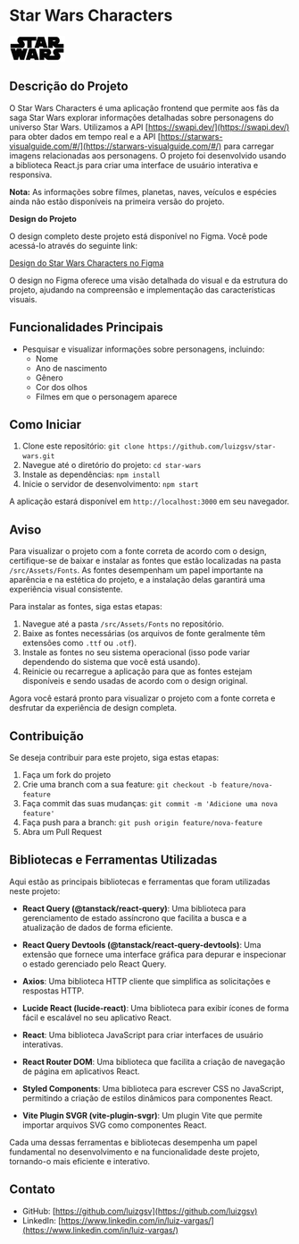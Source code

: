 # Star Wars Characters

<img src="./src/Assets/Gif/star wars.gif" alt="Star Wars" width="100"/>



## Descrição do Projeto

O Star Wars Characters é uma aplicação frontend que permite aos fãs da saga Star Wars explorar informações detalhadas sobre personagens do universo Star Wars. Utilizamos a API [https://swapi.dev/](https://swapi.dev/) para obter dados em tempo real e a API [https://starwars-visualguide.com/#/](https://starwars-visualguide.com/#/) para carregar imagens relacionadas aos personagens. O projeto foi desenvolvido usando a biblioteca React.js para criar uma interface de usuário interativa e responsiva.

**Nota:** As informações sobre filmes, planetas, naves, veículos e espécies ainda não estão disponíveis na primeira versão do projeto.

**Design do Projeto**

O design completo deste projeto está disponível no Figma. Você pode acessá-lo através do seguinte link:

[Design do Star Wars Characters no Figma](https://www.figma.com/file/FWXHKkatQQlOZseLLHCgxt/Star-Wars?type=design&mode=design&t=Jwf6845Dq40eoLpS-1)

O design no Figma oferece uma visão detalhada do visual e da estrutura do projeto, ajudando na compreensão e implementação das características visuais.


## Funcionalidades Principais

- Pesquisar e visualizar informações sobre personagens, incluindo:
  - Nome
  - Ano de nascimento
  - Gênero
  - Cor dos olhos
  - Filmes em que o personagem aparece


## Como Iniciar

1. Clone este repositório: `git clone https://github.com/luizgsv/star-wars.git`
2. Navegue até o diretório do projeto: `cd star-wars`
3. Instale as dependências: `npm install`
4. Inicie o servidor de desenvolvimento: `npm start`

A aplicação estará disponível em `http://localhost:3000` em seu navegador.

## Aviso

Para visualizar o projeto com a fonte correta de acordo com o design, certifique-se de baixar e instalar as fontes que estão localizadas na pasta `/src/Assets/Fonts`. As fontes desempenham um papel importante na aparência e na estética do projeto, e a instalação delas garantirá uma experiência visual consistente.

Para instalar as fontes, siga estas etapas:

1. Navegue até a pasta `/src/Assets/Fonts` no repositório.
2. Baixe as fontes necessárias (os arquivos de fonte geralmente têm extensões como `.ttf` ou `.otf`).
3. Instale as fontes no seu sistema operacional (isso pode variar dependendo do sistema que você está usando).
4. Reinicie ou recarregue a aplicação para que as fontes estejam disponíveis e sendo usadas de acordo com o design original.

Agora você estará pronto para visualizar o projeto com a fonte correta e desfrutar da experiência de design completa.



## Contribuição

Se deseja contribuir para este projeto, siga estas etapas:

1. Faça um fork do projeto
2. Crie uma branch com a sua feature: `git checkout -b feature/nova-feature`
3. Faça commit das suas mudanças: `git commit -m 'Adicione uma nova feature'`
4. Faça push para a branch: `git push origin feature/nova-feature`
5. Abra um Pull Request


## Bibliotecas e Ferramentas Utilizadas

Aqui estão as principais bibliotecas e ferramentas que foram utilizadas neste projeto:

- **React Query (@tanstack/react-query)**: Uma biblioteca para gerenciamento de estado assíncrono que facilita a busca e a atualização de dados de forma eficiente.

- **React Query Devtools (@tanstack/react-query-devtools)**: Uma extensão que fornece uma interface gráfica para depurar e inspecionar o estado gerenciado pelo React Query.

- **Axios**: Uma biblioteca HTTP cliente que simplifica as solicitações e respostas HTTP.

- **Lucide React (lucide-react)**: Uma biblioteca para exibir ícones de forma fácil e escalável no seu aplicativo React.

- **React**: Uma biblioteca JavaScript para criar interfaces de usuário interativas.

- **React Router DOM**: Uma biblioteca que facilita a criação de navegação de página em aplicativos React.

- **Styled Components**: Uma biblioteca para escrever CSS no JavaScript, permitindo a criação de estilos dinâmicos para componentes React.

- **Vite Plugin SVGR (vite-plugin-svgr)**: Um plugin Vite que permite importar arquivos SVG como componentes React.

Cada uma dessas ferramentas e bibliotecas desempenha um papel fundamental no desenvolvimento e na funcionalidade deste projeto, tornando-o mais eficiente e interativo.

## Contato

- GitHub: [https://github.com/luizgsv](https://github.com/luizgsv)
- LinkedIn: [https://www.linkedin.com/in/luiz-vargas/](https://www.linkedin.com/in/luiz-vargas/)

